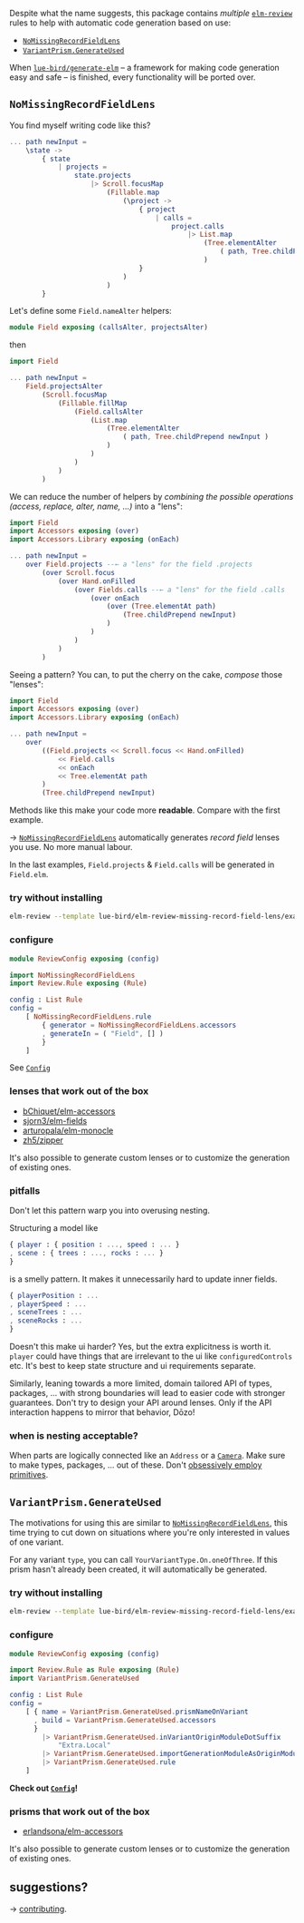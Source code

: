 Despite what the name suggests,
this package contains _multiple_ [`elm-review`](https://package.elm-lang.org/packages/jfmengels/elm-review/latest/) rules to help with automatic code generation based on use:

  - [`NoMissingRecordFieldLens`](#NoMissingRecordFieldLens)
  - [`VariantPrism.GenerateUsed`](#VariantPrism.GenerateUsed)

When [`lue-bird/generate-elm`](https://github.com/lue-bird/generate-elm) – a framework for making code generation easy and safe –
is finished, every functionality will be ported over.

## `NoMissingRecordFieldLens`

You find myself writing code like this?

```elm
... path newInput =
    \state ->
        { state
            | projects =
                state.projects
                    |> Scroll.focusMap
                        (Fillable.map
                            (\project ->
                                { project
                                    | calls =
                                        project.calls
                                            |> List.map
                                                (Tree.elementAlter
                                                    ( path, Tree.childPrepend newInput )
                                                )
                                }
                            )
                        )
        }
```
Let's define some `Field.nameAlter` helpers:
```elm
module Field exposing (callsAlter, projectsAlter)
```
then
```elm
import Field

... path newInput =
    Field.projectsAlter
        (Scroll.focusMap
            (Fillable.fillMap
                (Field.callsAlter
                    (List.map
                        (Tree.elementAlter
                            ( path, Tree.childPrepend newInput )
                        )
                    )
                )
            )
        )


```
We can reduce the number of helpers by _combining the possible operations (access, replace, alter, name, ...)_ into a "lens":

```elm
import Field
import Accessors exposing (over)
import Accessors.Library exposing (onEach)

... path newInput =
    over Field.projects --← a "lens" for the field .projects
        (over Scroll.focus
            (over Hand.onFilled
                (over Fields.calls --← a "lens" for the field .calls
                    (over onEach
                        (over (Tree.elementAt path)
                            (Tree.childPrepend newInput)
                        )
                    )
                )
            )
        )
```
Seeing a pattern? You can, to put the cherry on the cake, _compose_ those "lenses":

```elm
import Field
import Accessors exposing (over)
import Accessors.Library exposing (onEach)

... path newInput =
    over
        ((Field.projects << Scroll.focus << Hand.onFilled)
            << Field.calls
            << onEach
            << Tree.elementAt path
        )
        (Tree.childPrepend newInput)
```

Methods like this make your code more **readable**. Compare with the first example.

→ [`NoMissingRecordFieldLens`](NoMissingRecordFieldLens) automatically generates _record field_ lenses you use.
No more manual labour.

In the last examples, `Field.projects` & `Field.calls` will be generated in `Field.elm`.

### try without installing

```bash
elm-review --template lue-bird/elm-review-missing-record-field-lens/example/field-accessors
```

### configure

```elm
module ReviewConfig exposing (config)

import NoMissingRecordFieldLens
import Review.Rule exposing (Rule)

config : List Rule
config =
    [ NoMissingRecordFieldLens.rule
        { generator = NoMissingRecordFieldLens.accessors
        , generateIn = ( "Field", [] )
        }
    ]
```
See [`Config`](NoMissingRecordFieldLens#Config)

### lenses that work out of the box

- [bChiquet/elm-accessors](https://package.elm-lang.org/packages/bChiquet/elm-accessors/latest)
- [sjorn3/elm-fields](https://package.elm-lang.org/packages/sjorn3/elm-fields/latest/)
- [arturopala/elm-monocle](https://package.elm-lang.org/packages/arturopala/elm-monocle/latest)
- [zh5/zipper](https://package.elm-lang.org/packages/z5h/zipper/latest/)

It's also possible to generate custom lenses or to customize the generation of existing ones.

### pitfalls

Don't let this pattern warp you into overusing nesting.

Structuring a model like
```elm
{ player : { position : ..., speed : ... }
, scene : { trees : ..., rocks : ... }
}
```
is a smelly pattern. It makes it unnecessarily hard to update inner fields.
```elm
{ playerPosition : ...
, playerSpeed : ...
, sceneTrees : ...
, sceneRocks : ...
}
```
Doesn't this make ui harder? Yes, but the extra explicitness is worth it.
`player` could have things that are irrelevant to the ui like `configuredControls` etc.
It's best to keep state structure and ui requirements separate.

Similarly, leaning towards a more limited, domain tailored API of types, packages, ... with strong boundaries
will lead to easier code with stronger guarantees.
Don't try to design your API around lenses.
Only if the API interaction happens to mirror that behavior, Dōzo!

### when is nesting acceptable?

When parts are logically connected like an `Address` or a [`Camera`](https://package.elm-lang.org/packages/ianmackenzie/elm-3d-camera/latest).
Make sure to make types, packages, ... out of these.
Don't [obsessively employ primitives](https://elm-radio.com/episode/primitive-obsession/).


## `VariantPrism.GenerateUsed`

The motivations for using this are similar to [`NoMissingRecordFieldLens`](#NoMissingRecordFieldLens),
this time trying to cut down on situations where you're only interested in values of one variant.

For any variant `type`, you can call `YourVariantType.On.oneOfThree`.
If this prism hasn't already been created, it will automatically be generated.

### try without installing

```bash
elm-review --template lue-bird/elm-review-missing-record-field-lens/example/variant-accessors
```

### configure

```elm
module ReviewConfig exposing (config)

import Review.Rule as Rule exposing (Rule)
import VariantPrism.GenerateUsed

config : List Rule
config =
    [ { name = VariantPrism.GenerateUsed.prismNameOnVariant
      , build = VariantPrism.GenerateUsed.accessors
      }
        |> VariantPrism.GenerateUsed.inVariantOriginModuleDotSuffix
            "Extra.Local"
        |> VariantPrism.GenerateUsed.importGenerationModuleAsOriginModule
        |> VariantPrism.GenerateUsed.rule
    ]
```
**Check out [`Config`](VariantPrism-GenerateUsed#Config)!**

### prisms that work out of the box

- [erlandsona/elm-accessors](https://package.elm-lang.org/packages/erlandsona/elm-accessors/latest)

It's also possible to generate custom lenses or to customize the generation of existing ones.



## suggestions?
→ [contributing](https://github.com/lue-bird/elm-review-missing-record-field-lens/blob/master/contributing.md).
